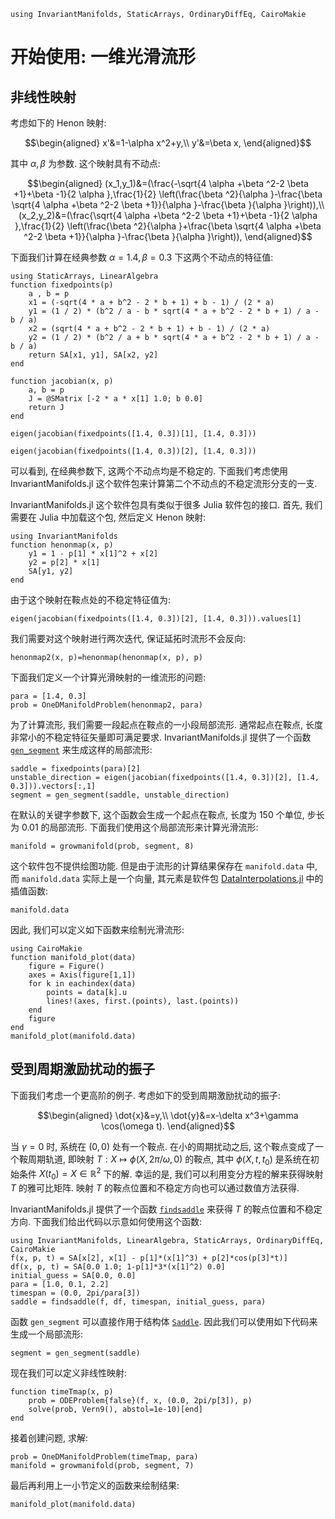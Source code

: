 ```@setup smooth_one
using InvariantManifolds, StaticArrays, OrdinaryDiffEq, CairoMakie
```
# 开始使用: 一维光滑流形

## 非线性映射
考虑如下的 Henon 映射:

```math
\begin{aligned}
x'&=1-\alpha x^2+y,\\
y'&=\beta x,
\end{aligned}
```

其中 $\alpha,\beta$ 为参数. 这个映射具有不动点:

```math
\begin{aligned}
(x_1,y_1)&=(\frac{-\sqrt{4 \alpha +\beta ^2-2 \beta +1}+\beta -1}{2 \alpha },\frac{1}{2} \left(\frac{\beta ^2}{\alpha }-\frac{\beta  \sqrt{4 \alpha +\beta ^2-2 \beta +1}}{\alpha }-\frac{\beta }{\alpha }\right)),\\
(x_2,y_2)&=(\frac{\sqrt{4 \alpha +\beta ^2-2 \beta +1}+\beta -1}{2 \alpha },\frac{1}{2} \left(\frac{\beta ^2}{\alpha }+\frac{\beta  \sqrt{4 \alpha +\beta ^2-2 \beta +1}}{\alpha }-\frac{\beta }{\alpha }\right)),
\end{aligned}
```

下面我们计算在经典参数 $\alpha=1.4,\beta=0.3$ 下这两个不动点的特征值:

```@example smooth_one
using StaticArrays, LinearAlgebra
function fixedpoints(p)
    a , b = p
    x1 = (-sqrt(4 * a + b^2 - 2 * b + 1) + b - 1) / (2 * a)
    y1 = (1 / 2) * (b^2 / a - b * sqrt(4 * a + b^2 - 2 * b + 1) / a - b / a)
    x2 = (sqrt(4 * a + b^2 - 2 * b + 1) + b - 1) / (2 * a)
    y2 = (1 / 2) * (b^2 / a + b * sqrt(4 * a + b^2 - 2 * b + 1) / a - b / a)
    return SA[x1, y1], SA[x2, y2]
end

function jacobian(x, p)
    a, b = p
    J = @SMatrix [-2 * a * x[1] 1.0; b 0.0]
    return J
end
```

```@repl smooth_one
eigen(jacobian(fixedpoints([1.4, 0.3])[1], [1.4, 0.3]))
```

```@repl smooth_one
eigen(jacobian(fixedpoints([1.4, 0.3])[2], [1.4, 0.3]))
```

可以看到, 在经典参数下, 这两个不动点均是不稳定的. 下面我们考虑使用 InvariantManifolds.jl 这个软件包来计算第二个不动点的不稳定流形分支的一支. 

InvariantManifolds.jl 这个软件包具有类似于很多 Julia 软件包的接口. 首先, 我们需要在 Julia 中加载这个包, 然后定义 Henon 映射:

```@repl smooth_one
using InvariantManifolds
function henonmap(x, p)
    y1 = 1 - p[1] * x[1]^2 + x[2]
    y2 = p[2] * x[1]
    SA[y1, y2]
end
```

由于这个映射在鞍点处的不稳定特征值为:
```@repl smooth_one
eigen(jacobian(fixedpoints([1.4, 0.3])[2], [1.4, 0.3])).values[1]
```
我们需要对这个映射进行两次迭代, 保证延拓时流形不会反向:

```@repl smooth_one
henonmap2(x, p)=henonmap(henonmap(x, p), p)
```

下面我们定义一个计算光滑映射的一维流形的问题:

```@repl smooth_one
para = [1.4, 0.3]
prob = OneDManifoldProblem(henonmap2, para)
```

为了计算流形, 我们需要一段起点在鞍点的一小段局部流形. 通常起点在鞍点, 长度非常小的不稳定特征矢量即可满足要求. InvariantManifolds.jl 提供了一个函数 [`gen_segment`](@ref) 来生成这样的局部流形:

```@example smooth_one
saddle = fixedpoints(para)[2]
unstable_direction = eigen(jacobian(fixedpoints([1.4, 0.3])[2], [1.4, 0.3])).vectors[:,1]
segment = gen_segment(saddle, unstable_direction)
```

在默认的关键字参数下, 这个函数会生成一个起点在鞍点, 长度为 $150$ 个单位, 步长为 $0.01$ 的局部流形. 下面我们使用这个局部流形来计算光滑流形:

```@repl smooth_one
manifold = growmanifold(prob, segment, 8)
```


这个软件包不提供绘图功能. 但是由于流形的计算结果保存在 `manifold.data` 中, 而 `manifold.data` 实际上是一个向量, 其元素是软件包 [DataInterpolations.jl](https://github.com/SciML/DataInterpolations.jl) 中的插值函数:
```@repl smooth_one
manifold.data
```

因此, 我们可以定义如下函数来绘制光滑流形:

```@example smooth_one
using CairoMakie
function manifold_plot(data)
    figure = Figure()
    axes = Axis(figure[1,1])
    for k in eachindex(data)
        points = data[k].u
        lines!(axes, first.(points), last.(points))
    end
    figure
end
manifold_plot(manifold.data)
```

## 受到周期激励扰动的振子

下面我们考虑一个更高阶的例子. 考虑如下的受到周期激励扰动的振子:
```math
\begin{aligned}
\dot{x}&=y,\\
\dot{y}&=x-\delta x^3+\gamma \cos(\omega t).
\end{aligned}
```

当 $\gamma=0$ 时, 系统在 $(0,0)$ 处有一个鞍点. 在小的周期扰动之后, 这个鞍点变成了一个鞍周期轨道, 即映射 $T:X\mapsto \phi(X,2\pi/\omega,0)$ 的鞍点, 其中 $\phi(X,t,t_0)$ 是系统在初始条件 $X(t_0)=X\in\mathbb{R}^2$ 下的解. 幸运的是, 我们可以利用变分方程的解来获得映射 $T$ 的雅可比矩阵. 映射 $T$ 的鞍点位置和不稳定方向也可以通过数值方法获得.

InvariantManifolds.jl 提供了一个函数 [`findsaddle`](@ref) 来获得 $T$ 的鞍点位置和不稳定方向. 下面我们给出代码以示意如何使用这个函数:

```@example smooth_one
using InvariantManifolds, LinearAlgebra, StaticArrays, OrdinaryDiffEq, CairoMakie
f(x, p, t) = SA[x[2], x[1] - p[1]*(x[1]^3) + p[2]*cos(p[3]*t)]
df(x, p, t) = SA[0.0 1.0; 1-p[1]*3*(x[1]^2) 0.0]
initial_guess = SA[0.0, 0.0]
para = [1.0, 0.1, 2.2]
timespan = (0.0, 2pi/para[3])
saddle = findsaddle(f, df, timespan, initial_guess, para)
```

函数 `gen_segment` 可以直接作用于结构体 [`Saddle`](@ref). 因此我们可以使用如下代码来生成一个局部流形:
```@repl smooth_one
segment = gen_segment(saddle)
```

现在我们可以定义非线性映射:
```@repl smooth_one
function timeTmap(x, p)
    prob = ODEProblem{false}(f, x, (0.0, 2pi/p[3]), p)
    solve(prob, Vern9(), abstol=1e-10)[end]
end
```

接着创建问题, 求解:
```@repl smooth_one
prob = OneDManifoldProblem(timeTmap, para)
manifold = growmanifold(prob, segment, 7)
```
最后再利用上一小节定义的函数来绘制结果:
```@example smooth_one
manifold_plot(manifold.data)
```
